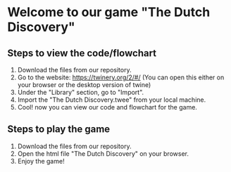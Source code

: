 # Welcome to our game "The Dutch Discovery"

## Steps to view the code/flowchart
1. Download the files from our repository.
2. Go to the website: https://twinery.org/2/#/ (You can open this either on your browser or the desktop version of twine)
3. Under the "Library" section, go to "Import".
4. Import the "The Dutch Discovery.twee" from your local machine.
5. Cool! now you can view our code and flowchart for the game.

## Steps to play the game
1. Download the files from our repository.
2. Open the html file "The Dutch Discovery" on your browser.
3. Enjoy the game! 
